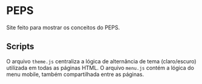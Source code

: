# PEPS
Site feito para mostrar os conceitos do PEPS.

## Scripts

O arquivo `theme.js` centraliza a lógica de alternância de tema (claro/escuro)
utilizada em todas as páginas HTML.
O arquivo `menu.js` contém a lógica do menu mobile, também compartilhada entre
as páginas.
